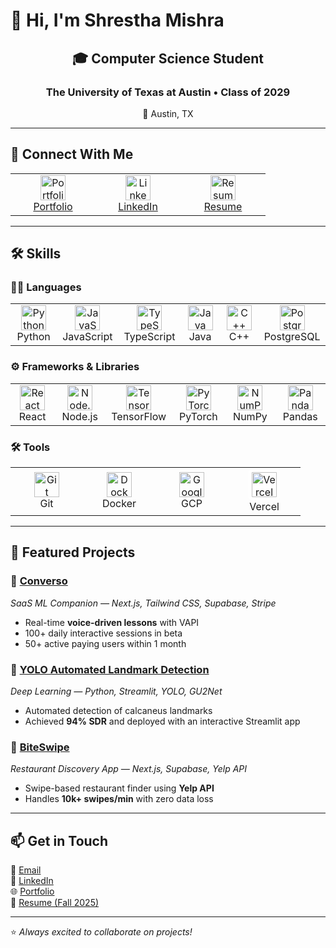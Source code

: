 # 👋 Hi, I'm Shrestha Mishra  

<div align="center">
  <h2>🎓 Computer Science Student</h2>
  <h3>The University of Texas at Austin • Class of 2029</h3>
  <p>📍 Austin, TX</p>
</div>

---

## 🔗 Connect With Me  

<table align="center">
  <tr>
    <td align="center" width="120">
      <a href="https://shresthamishra.vercel.app" target="_blank">
        <img src="https://img.icons8.com/fluency/48/domain.png" width="40" height="40" alt="Portfolio"/>
        <br/>Portfolio
      </a>
    </td>
    <td align="center" width="120">
      <a href="https://www.linkedin.com/in/shrestha-mishra07/" target="_blank">
        <img src="https://cdn.jsdelivr.net/gh/devicons/devicon/icons/linkedin/linkedin-original.svg" width="40" height="40" alt="LinkedIn"/>
        <br/>LinkedIn
      </a>
    </td>
    <td align="center" width="120">
      <a href="https://github.com/shresthamishra07/shresthamishra07/blob/main/Shrestha_Mishra_Resume.pdf" target="_blank">
        <img src="https://img.icons8.com/plasticine/48/resume.png" width="40" height="40" alt="Resume"/>
        <br/>Resume
      </a>
    </td>
  </tr>
</table>

---

## 🛠️ Skills  

### 🧑‍💻 Languages  
<table align="center">
  <tr>
    <td align="center" width="100">
      <img src="https://cdn.jsdelivr.net/gh/devicons/devicon/icons/python/python-original.svg" height="40" alt="Python"/><br/>Python
    </td>
    <td align="center" width="100">
      <img src="https://cdn.jsdelivr.net/gh/devicons/devicon/icons/javascript/javascript-original.svg" height="40" alt="JavaScript"/><br/>JavaScript
    </td>
    <td align="center" width="100">
      <img src="https://cdn.jsdelivr.net/gh/devicons/devicon/icons/typescript/typescript-original.svg" height="40" alt="TypeScript"/><br/>TypeScript
    </td>
    <td align="center" width="100">
      <img src="https://cdn.jsdelivr.net/gh/devicons/devicon/icons/java/java-original.svg" height="40" alt="Java"/><br/>Java
    </td>
    <td align="center" width="100">
      <img src="https://cdn.jsdelivr.net/gh/devicons/devicon/icons/cplusplus/cplusplus-original.svg" height="40" alt="C++"/><br/>C++
    </td>
    <td align="center" width="100">
      <img src="https://cdn.jsdelivr.net/gh/devicons/devicon/icons/postgresql/postgresql-original.svg" height="40" alt="PostgreSQL"/><br/>PostgreSQL
    </td>
  </tr>
</table>  

### ⚙️ Frameworks & Libraries  
<table align="center">
  <tr>
    <td align="center" width="100">
      <img src="https://cdn.jsdelivr.net/gh/devicons/devicon/icons/react/react-original.svg" height="40" alt="React"/><br/>React
    </td>
    <td align="center" width="100">
      <img src="https://cdn.jsdelivr.net/gh/devicons/devicon/icons/nodejs/nodejs-original.svg" height="40" alt="Node.js"/><br/>Node.js
    </td>
    <td align="center" width="100">
      <img src="https://cdn.jsdelivr.net/gh/devicons/devicon/icons/tensorflow/tensorflow-original.svg" height="40" alt="TensorFlow"/><br/>TensorFlow
    </td>
    <td align="center" width="100">
      <img src="https://cdn.jsdelivr.net/gh/devicons/devicon/icons/pytorch/pytorch-original.svg" height="40" alt="PyTorch"/><br/>PyTorch
    </td>
    <td align="center" width="100">
      <img src="https://cdn.jsdelivr.net/gh/devicons/devicon/icons/numpy/numpy-original.svg" height="40" alt="NumPy"/><br/>NumPy
    </td>
    <td align="center" width="100">
      <img src="https://cdn.jsdelivr.net/gh/devicons/devicon/icons/pandas/pandas-original.svg" height="40" alt="Pandas"/><br/>Pandas
    </td>
  </tr>
</table>  

### 🛠️ Tools  
<table align="center">
  <tr>
    <td align="center" width="100">
      <img src="https://cdn.jsdelivr.net/gh/devicons/devicon/icons/git/git-original.svg" height="40" alt="Git"/><br/>Git
    </td>
    <td align="center" width="100">
      <img src="https://cdn.jsdelivr.net/gh/devicons/devicon/icons/docker/docker-original.svg" height="40" alt="Docker"/><br/>Docker
    </td>
    <td align="center" width="100">
      <img src="https://cdn.jsdelivr.net/gh/devicons/devicon/icons/googlecloud/googlecloud-original.svg" height="40" alt="Google Cloud"/><br/>GCP
    </td>
    <td align="center" width="100">
      <img src="https://cdn.jsdelivr.net/gh/devicons/devicon/icons/vercel/vercel-original.svg" height="40" alt="Vercel" style="background-color:white; padding:5px; border-radius:6px;"/><br/>Vercel
    </td>
  </tr>
</table>  

---

## 📌 Featured Projects  

### 🔹 <a href="https://github.com/shresthamishra76/Converso-SaaS-App" target="_blank">Converso</a>  
_SaaS ML Companion — Next.js, Tailwind CSS, Supabase, Stripe_  
- Real-time **voice-driven lessons** with VAPI  
- 100+ daily interactive sessions in beta  
- 50+ active paying users within 1 month  

### 🔹 <a href="https://github.com/shresthamishra76" target="_blank">YOLO Automated Landmark Detection</a>  
_Deep Learning — Python, Streamlit, YOLO, GU2Net_  
- Automated detection of calcaneus landmarks  
- Achieved **94% SDR** and deployed with an interactive Streamlit app  

### 🔹 <a href="https://github.com/shresthamishra76/BiteSwipe" target="_blank">BiteSwipe</a>  
_Restaurant Discovery App — Next.js, Supabase, Yelp API_  
- Swipe-based restaurant finder using **Yelp API**  
- Handles **10k+ swipes/min** with zero data loss  

---

## 📫 Get in Touch  

📧 <a href="mailto:shresthamishra76@gmail.com" target="_blank">Email</a>  
💼 <a href="https://www.linkedin.com/in/shrestha-mishra07/" target="_blank">LinkedIn</a>  
🌐 <a href="https://shresthamishra.vercel.app" target="_blank">Portfolio</a>  
📄 <a href="https://github.com/shresthamishra07/shresthamishra07/releases/download/v1.0/Shrestha_Mishra_Resume.pdf" target="_blank">Resume (Fall 2025)</a>  

---
⭐️ _Always excited to collaborate on projects!_
